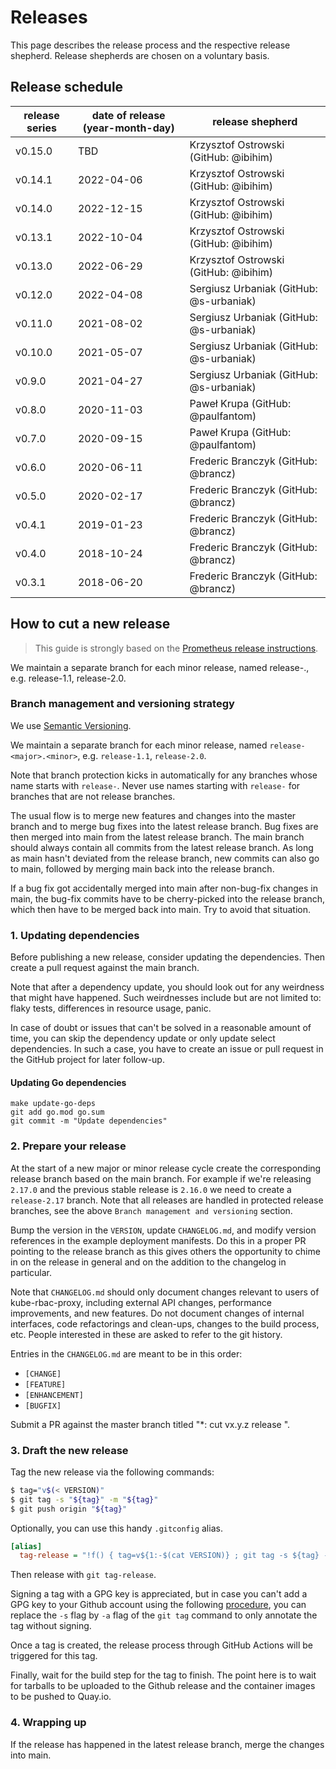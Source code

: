 # Releases

This page describes the release process and the respective release shepherd.
Release shepherds are chosen on a voluntary basis.

## Release schedule

| release series | date of release (year-month-day) | release shepherd                            |
|----------------|----------------------------------|---------------------------------------------|
| v0.15.0        | TBD                              | Krzysztof Ostrowski (GitHub: @ibihim)       |
| v0.14.1        | 2022-04-06                       | Krzysztof Ostrowski (GitHub: @ibihim)       |
| v0.14.0        | 2022-12-15                       | Krzysztof Ostrowski (GitHub: @ibihim)       |
| v0.13.1        | 2022-10-04                       | Krzysztof Ostrowski (GitHub: @ibihim)       |
| v0.13.0        | 2022-06-29                       | Krzysztof Ostrowski (GitHub: @ibihim)       |
| v0.12.0        | 2022-04-08                       | Sergiusz Urbaniak (GitHub: @s-urbaniak)     |
| v0.11.0        | 2021-08-02                       | Sergiusz Urbaniak (GitHub: @s-urbaniak)     |
| v0.10.0        | 2021-05-07                       | Sergiusz Urbaniak (GitHub: @s-urbaniak)     |
| v0.9.0         | 2021-04-27                       | Sergiusz Urbaniak (GitHub: @s-urbaniak)     |
| v0.8.0         | 2020-11-03                       | Paweł Krupa (GitHub: @paulfantom)           |
| v0.7.0         | 2020-09-15                       | Paweł Krupa (GitHub: @paulfantom)           |
| v0.6.0         | 2020-06-11                       | Frederic Branczyk (GitHub: @brancz)         |
| v0.5.0         | 2020-02-17                       | Frederic Branczyk (GitHub: @brancz)         |
| v0.4.1         | 2019-01-23                       | Frederic Branczyk (GitHub: @brancz)         |
| v0.4.0         | 2018-10-24                       | Frederic Branczyk (GitHub: @brancz)         |
| v0.3.1         | 2018-06-20                       | Frederic Branczyk (GitHub: @brancz)         |

## How to cut a new release

> This guide is strongly based on the [Prometheus release instructions](https://github.com/prometheus/prometheus/blob/main/RELEASE.md).

We maintain a separate branch for each minor release, named release-<major>.<minor>, e.g. release-1.1, release-2.0.

### Branch management and versioning strategy

We use [Semantic Versioning](https://semver.org/).

We maintain a separate branch for each minor release, named `release-<major>.<minor>`, e.g. `release-1.1`, `release-2.0`.

Note that branch protection kicks in automatically for any branches whose name starts with `release-`. Never use names starting with `release-` for branches that are not release branches.

The usual flow is to merge new features and changes into the master branch and
to merge bug fixes into the latest release branch. Bug fixes are then merged
into main from the latest release branch. The main branch should always contain
all commits from the latest release branch. As long as main hasn't deviated from
the release branch, new commits can also go to main, followed by merging main
back into the release branch.

If a bug fix got accidentally merged into main after non-bug-fix changes in
main, the bug-fix commits have to be cherry-picked into the release branch,
which then have to be merged back into main. Try to avoid that situation.

### 1. Updating dependencies

Before publishing a new release, consider updating the dependencies. Then create
a pull request against the main branch.

Note that after a dependency update, you should look out for any weirdness that
might have happened. Such weirdnesses include but are not limited to: flaky
tests, differences in resource usage, panic.

In case of doubt or issues that can't be solved in a reasonable amount of time,
you can skip the dependency update or only update select dependencies. In such a
case, you have to create an issue or pull request in the GitHub project for
later follow-up.

#### Updating Go dependencies

```
make update-go-deps
git add go.mod go.sum
git commit -m "Update dependencies"
```

### 2. Prepare your release

At the start of a new major or minor release cycle create the corresponding
release branch based on the main branch. For example if we're releasing `2.17.0`
and the previous stable release is `2.16.0` we need to create a `release-2.17`
branch. Note that all releases are handled in protected release branches, see
the above `Branch management and versioning` section.

Bump the version in the `VERSION`, update `CHANGELOG.md`, and modify version references in the example deployment manifests.
Do this in a proper PR pointing to the release branch as this gives others the opportunity to
chime in on the release in general and on the addition to the changelog in
particular.

Note that `CHANGELOG.md` should only document changes relevant to users of
kube-rbac-proxy, including external API changes, performance improvements, and
new features. Do not document changes of internal interfaces, code refactorings
and clean-ups, changes to the build process, etc. People interested in these are
asked to refer to the git history.

Entries in the `CHANGELOG.md` are meant to be in this order:

* `[CHANGE]`
* `[FEATURE]`
* `[ENHANCEMENT]`
* `[BUGFIX]`

Submit a PR against the master branch titled "*: cut vx.y.z release ".

### 3. Draft the new release

Tag the new release via the following commands:

```bash
$ tag="v$(< VERSION)"
$ git tag -s "${tag}" -m "${tag}"
$ git push origin "${tag}"
```

Optionally, you can use this handy `.gitconfig` alias.

```ini
[alias]
  tag-release = "!f() { tag=v${1:-$(cat VERSION)} ; git tag -s ${tag} -m ${tag} && git push origin ${tag}; }; f"
```

Then release with `git tag-release`.

Signing a tag with a GPG key is appreciated, but in case you can't add a GPG key
to your Github account using the following
[procedure](https://help.github.com/articles/generating-a-gpg-key/), you can
replace the `-s` flag by `-a` flag of the `git tag` command to only annotate the
tag without signing.

Once a tag is created, the release process through GitHub Actions will be
triggered for this tag.

Finally, wait for the build step for the tag to finish. The point here is to
wait for tarballs to be uploaded to the Github release and the container images
to be pushed to Quay.io.

### 4. Wrapping up

If the release has happened in the latest release branch, merge the changes into
main.

